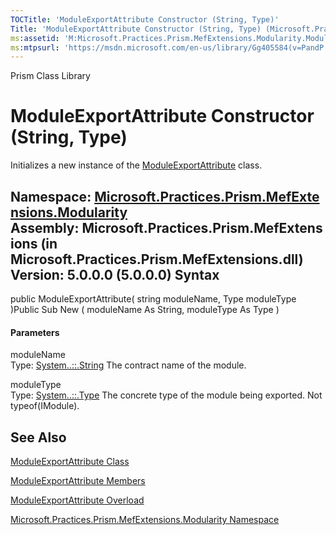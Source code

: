 ```yaml
---
TOCTitle: 'ModuleExportAttribute Constructor (String, Type)'
Title: 'ModuleExportAttribute Constructor (String, Type) (Microsoft.Practices.Prism.MefExtensions.Modularity)'
ms:assetid: 'M:Microsoft.Practices.Prism.MefExtensions.Modularity.ModuleExportAttribute.\#ctor(System.String,System.Type)'
ms:mtpsurl: 'https://msdn.microsoft.com/en-us/library/Gg405584(v=PandP.50)'
---
```


Prism Class Library

ModuleExportAttribute Constructor (String, Type)
================================================

Initializes a new instance of the [ModuleExportAttribute](https://msdn.microsoft.com/t:microsoft.practices.prism.mefextensions.modularity.moduleexportattribute) class.

**Namespace:** [Microsoft.Practices.Prism.MefExtensions.Modularity](https://msdn.microsoft.com/n:microsoft.practices.prism.mefextensions.modularity)
**Assembly:** Microsoft.Practices.Prism.MefExtensions (in Microsoft.Practices.Prism.MefExtensions.dll) Version: 5.0.0.0 (5.0.0.0)
Syntax
------

<span id="syntaxToggle"></span>public ModuleExportAttribute( string moduleName, Type moduleType )Public Sub New ( moduleName As String, moduleType As Type )
#### Parameters

moduleName  
Type: [System..::.String](http://msdn2.microsoft.com/en-us/library/s1wwdcbf)
The contract name of the module.

moduleType  
Type: [System..::.Type](http://msdn2.microsoft.com/en-us/library/42892f65)
The concrete type of the module being exported. Not typeof(IModule).

See Also
--------

<span id="seeAlsoToggle"></span>
[ModuleExportAttribute Class](https://msdn.microsoft.com/t:microsoft.practices.prism.mefextensions.modularity.moduleexportattribute)

[ModuleExportAttribute Members](https://msdn.microsoft.com/allmembers.t:microsoft.practices.prism.mefextensions.modularity.moduleexportattribute)

[ModuleExportAttribute Overload](https://msdn.microsoft.com/overload:microsoft.practices.prism.mefextensions.modularity.moduleexportattribute.)

[Microsoft.Practices.Prism.MefExtensions.Modularity Namespace](https://msdn.microsoft.com/n:microsoft.practices.prism.mefextensions.modularity)
